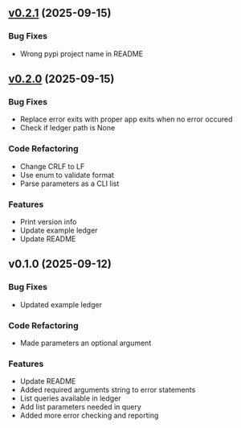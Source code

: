 
<a name="v0.2.1"></a>
## [v0.2.1](https://github.com/aleyoscar/beancount-inquiry/compare/v0.2.0...v0.2.1) (2025-09-15)

### Bug Fixes

* Wrong pypi project name in README


<a name="v0.2.0"></a>
## [v0.2.0](https://github.com/aleyoscar/beancount-inquiry/compare/v0.1.0...v0.2.0) (2025-09-15)

### Bug Fixes

* Replace error exits with proper app exits when no error occured
* Check if ledger path is None

### Code Refactoring

* Change CRLF to LF
* Use enum to validate format
* Parse parameters as a CLI list

### Features

* Print version info
* Update example ledger
* Update README


<a name="v0.1.0"></a>
## v0.1.0 (2025-09-12)

### Bug Fixes

* Updated example ledger

### Code Refactoring

* Made parameters an optional argument

### Features

* Update README
* Added required arguments string to error statements
* List queries available in ledger
* Add list parameters needed in query
* Added more error checking and reporting

